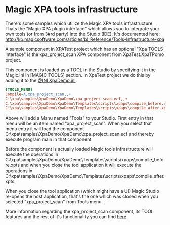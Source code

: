 # Magic XPA tools infrastructure
There's some samples which utilize the Magic XPA tools infrastructure. Thats the "Magic XPA plugin interface" which allows you to integrate your own tools (or from 3#rd party) into the Studio (IDE). It's documented here: http://kb.magicsoftware.com/articles/bl_Reference/Tools-Infrastructure-xpa  

A sample component in XPATest project which has an optional "Xpa TOOLS interface" is the xpa_project_scan XPA component from XpaTest.XpaTPomo project.  

This component is loaded as a TOOL in the Studio by specifying it in the Magic.ini in [MAGIC_TOOLS] section. In XpaTest project we do this by adding it to the [@INI XpaDemo.ini](/XpaDemo.ini).  

```Magic.ini
[TOOLS_MENU]
Compile=A,xpa_project_scan,,+
C:\xpa\samples\XpaDemo\XpaDemo\xpa_project_scan.ecf,,+
C:\xpa\samples\XpaDemo\XpaDemo\Templates\scripts\xpaps\compile_before.xpts,+
C:\xpa\samples\XpaDemo\XpaDemo\Templates\scripts\xpaps\compile_after.xpts,
```

Above will add a Manu named "Tools" to your Studio. First entry in that menu will be an item named "xpa_project_scan". When you select that menu entry it will load the component C:\xpa\samples\XpaDemo\XpaDemo\xpa_project_scan.ecf and thereby execute program main in that component.  

Before the component is actually loaded Magic tools infrastructure will execute the operations in C:\xpa\samples\XpaDemo\XpaDemo\Templates\scripts\xpaps\compile_before.xpts and when you close the tool application it will execute the operations in C:\xpa\samples\XpaDemo\XpaDemo\Templates\scripts\xpaps\compile_after.xpts.   

When you close the tool application (which might have a UI) Magic Studio re-opens the host application, that's the one which was closed when you selected "xpa_project_scan" from Tools menu.  

More information regarding the xpa_project_scan component, its TOOL features and the rest of it's functionality you can find [here](/Doc/XpaTPomo/xpa_project_scan.md).


